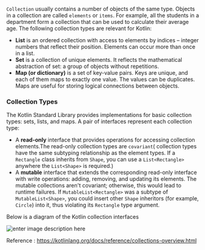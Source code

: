 
`Collection` usually contains a number of objects of the same type. Objects in a collection are called `elements` or `items`. For example, all the students in a department form a collection that can be used to calculate their average age. The following collection types are relevant for Kotlin:
-   **List**  is an ordered collection with access to elements by indices – integer numbers that reflect their position. Elements can occur more than once in a list.
-   **Set**  is a collection of unique elements. It reflects the mathematical abstraction of set: a group of objects without repetitions.
-   **Map  (or  dictionary)** is a set of key-value pairs. Keys are unique, and each of them maps to exactly one value. The values can be duplicates. Maps are useful for storing logical connections between objects.

### Collection Types
The Kotlin Standard Library provides implementations for basic collection types: sets, lists, and maps. A pair of interfaces represent each collection type:

-   A  **read-only**  interface that provides operations for accessing collection elements.The read-only collection types are `covariant`( collection types have the same subtyping relationship as the element types. If a `Rectangle` class inherits from `Shape`, you can use a `List<Rectangle>` anywhere the `List<Shape>` is required.)
-   A  **mutable**  interface that extends the corresponding read-only interface with write operations: adding, removing, and updating its elements.
The mutable collections aren't covariant; otherwise, this would lead to runtime failures. If `MutableList<Rectangle>` was a subtype of `MutableList<Shape>`, you could insert other `Shape` inheritors (for example, `Circle`) into it, thus violating its `Rectangle` type argument.

Below is a diagram of the Kotlin collection interfaces

![enter image description here](https://raw.githubusercontent.com/swayangjit/Android-Interview-Questions/master/Kotlin/res/collections-diagram.png)			

Reference : https://kotlinlang.org/docs/reference/collections-overview.html
